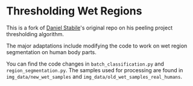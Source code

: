 # Thresholding Wet Regions
This is a fork of [Daniel Stabile](https://github.com/FalseFeint)'s original repo on his peeling project thresholding algorithm. 

The major adaptations include modifying the code to work on wet region segmentation on human body parts. 

You can find the code changes in `batch_classification.py` and `region_segmentation.py`. 
The samples used for processing are found in `img_data/new_wet_samples` and `img_data/old_wet_samples_real_humans`.
